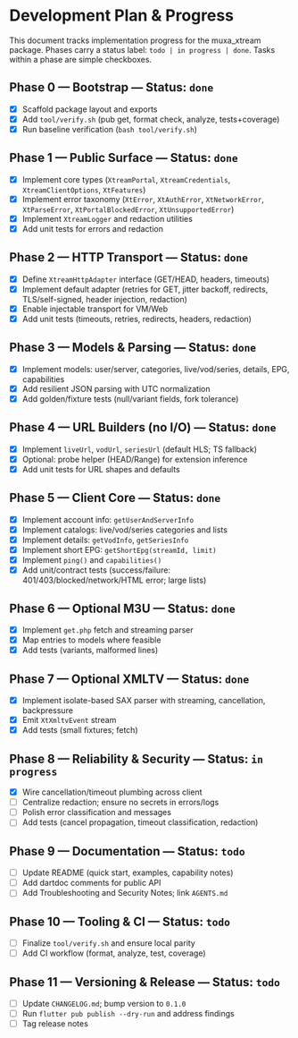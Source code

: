 # Development Plan & Progress

This document tracks implementation progress for the muxa_xtream package. Phases carry a status label: `todo | in progress | done`. Tasks within a phase are simple checkboxes.

## Phase 0 — Bootstrap — Status: `done`
- [x] Scaffold package layout and exports
- [x] Add `tool/verify.sh` (pub get, format check, analyze, tests+coverage)
- [x] Run baseline verification (`bash tool/verify.sh`)

## Phase 1 — Public Surface — Status: `done`
- [x] Implement core types (`XtreamPortal`, `XtreamCredentials`, `XtreamClientOptions`, `XtFeatures`)
- [x] Implement error taxonomy (`XtError`, `XtAuthError`, `XtNetworkError`, `XtParseError`, `XtPortalBlockedError`, `XtUnsupportedError`)
- [x] Implement `XtreamLogger` and redaction utilities
- [x] Add unit tests for errors and redaction

## Phase 2 — HTTP Transport — Status: `done`
- [x] Define `XtreamHttpAdapter` interface (GET/HEAD, headers, timeouts)
- [x] Implement default adapter (retries for GET, jitter backoff, redirects, TLS/self-signed, header injection, redaction)
- [x] Enable injectable transport for VM/Web
- [x] Add unit tests (timeouts, retries, redirects, headers, redaction)

## Phase 3 — Models & Parsing — Status: `done`
- [x] Implement models: user/server, categories, live/vod/series, details, EPG, capabilities
- [x] Add resilient JSON parsing with UTC normalization
- [x] Add golden/fixture tests (null/variant fields, fork tolerance)

## Phase 4 — URL Builders (no I/O) — Status: `done`
- [x] Implement `liveUrl`, `vodUrl`, `seriesUrl` (default HLS; TS fallback)
- [x] Optional: probe helper (HEAD/Range) for extension inference
- [x] Add unit tests for URL shapes and defaults

## Phase 5 — Client Core — Status: `done`
- [x] Implement account info: `getUserAndServerInfo`
- [x] Implement catalogs: live/vod/series categories and lists
- [x] Implement details: `getVodInfo`, `getSeriesInfo`
- [x] Implement short EPG: `getShortEpg(streamId, limit)`
- [x] Implement `ping()` and `capabilities()`
- [x] Add unit/contract tests (success/failure: 401/403/blocked/network/HTML error; large lists)

## Phase 6 — Optional M3U — Status: `done`
- [x] Implement `get.php` fetch and streaming parser
- [x] Map entries to models where feasible
- [x] Add tests (variants, malformed lines)

## Phase 7 — Optional XMLTV — Status: `done`
- [x] Implement isolate-based SAX parser with streaming, cancellation, backpressure
- [x] Emit `XtXmltvEvent` stream
- [x] Add tests (small fixtures; fetch)

## Phase 8 — Reliability & Security — Status: `in progress`
- [x] Wire cancellation/timeout plumbing across client
- [ ] Centralize redaction; ensure no secrets in errors/logs
- [ ] Polish error classification and messages
- [ ] Add tests (cancel propagation, timeout classification, redaction)

## Phase 9 — Documentation — Status: `todo`
- [ ] Update README (quick start, examples, capability notes)
- [ ] Add dartdoc comments for public API
- [ ] Add Troubleshooting and Security Notes; link `AGENTS.md`

## Phase 10 — Tooling & CI — Status: `todo`
- [ ] Finalize `tool/verify.sh` and ensure local parity
- [ ] Add CI workflow (format, analyze, test, coverage)

## Phase 11 — Versioning & Release — Status: `todo`
- [ ] Update `CHANGELOG.md`; bump version to `0.1.0`
- [ ] Run `flutter pub publish --dry-run` and address findings
- [ ] Tag release notes
